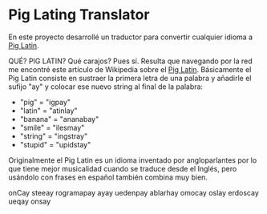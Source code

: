 # Pig Lating Translator
En este proyecto desarrollé un traductor para convertir cualquier idioma a [Pig Latin](https://en.wikipedia.org/wiki/Pig_Latin).

QUÉ? PIG LATIN? Qué carajos? Pues sí. Resulta que navegando por la red me encontré este artículo de Wikipedia sobre el [Pig Latin](https://en.wikipedia.org/wiki/Pig_Latin). Básicamente el Pig Latin consiste en sustraer la primera letra de una palabra y añadirle el sufijo "ay" y colocar ese nuevo string al final de la palabra:

* "pig" = "igpay"
* "latin" = "atinlay"
* "banana" = "ananabay"
* "smile" = "ilesmay"
* "string" = "ingstray"
* "stupid" = "upidstay"

Originalmente el Pig Latin es un idioma inventado por angloparlantes por lo que tiene mejor musicalidad cuando se traduce desde el Inglés, pero usándolo con frases en español también combina muy bien. 

onCay steeay rogramapay ayay uedenpay ablarhay omocay oslay erdoscay ueqay onsay
